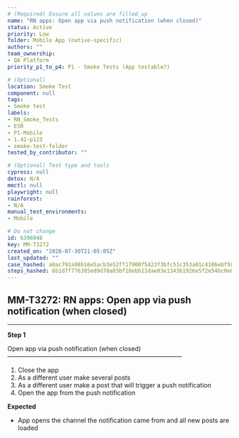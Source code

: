 ```yaml
---
# (Required) Ensure all values are filled up
name: "RN apps: Open app via push notification (when closed)"
status: Active
priority: Low
folder: Mobile App (native-specific)
authors: ""
team_ownership:
- QA Platform
priority_p1_to_p4: P1 - Smoke Tests (App testable?)

# (Optional)
location: Smoke Test
component: null
tags:
- Smoke test
labels:
- RN_Smoke_Tests
- ESR
- P1-Mobile
- 1.42-p123
- smoke-test-folder
tested_by_contributor: ""

# (Optional) Test type and tools
cypress: null
detox: N/A
mmctl: null
playwright: null
rainforest:
- N/A
manual_test_environments:
- Mobile

# Do not change
id: 6396948
key: MM-T3272
created_on: "2020-07-30T21:05:05Z"
last_updated: ""
case_hashed: a0ac791a98b16e5acb3e52ff17900f5423f3bfc51c353a01c4186ebf5895012f40d10c49e31a3ee371fb82b0d3f62d08
steps_hashed: 6b1d7f776385ed9d78a03bf10ebb11dae03e1343b1926e5f2e54bc0e0dee1d950416c2838a20fd14f1d4861ff8ea8ac1
---
```


<!-- (Auto-generated) Based on frontmatter's "key" and "name" -->

## MM-T3272: RN apps: Open app via push notification (when closed)

---

**Step 1**

Open app via push notification (when closed)\
————————————————————————————

1. Close the app
2. As a different user make several posts
3. As a different user make a post that will trigger a push notification
4. Open the app from the push notification

**Expected**

- App opens the channel the notification came from and all new posts are loaded
